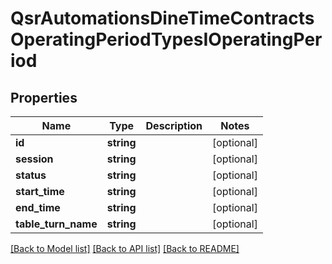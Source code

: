 # QsrAutomationsDineTimeContractsOperatingPeriodTypesIOperatingPeriod

## Properties
Name | Type | Description | Notes
------------ | ------------- | ------------- | -------------
**id** | **string** |  | [optional] 
**session** | **string** |  | [optional] 
**status** | **string** |  | [optional] 
**start_time** | **string** |  | [optional] 
**end_time** | **string** |  | [optional] 
**table_turn_name** | **string** |  | [optional] 

[[Back to Model list]](../README.md#documentation-for-models) [[Back to API list]](../README.md#documentation-for-api-endpoints) [[Back to README]](../README.md)


